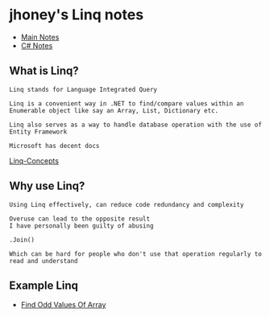 # jhoney's Linq notes #
* [Main Notes](../../README.md#quick-links)
* [C# Notes](../README.md#quick-links)

## What is Linq? ##
    Linq stands for Language Integrated Query

    Linq is a convenient way in .NET to find/compare values within an Enumerable object like say an Array, List, Dictionary etc.

    Linq also serves as a way to handle database operation with the use of Entity Framework

    Microsoft has decent docs 

[Linq-Concepts](https://learn.microsoft.com/en-us/dotnet/csharp/programming-guide/concepts/linq/)

## Why use Linq? ##
    Using Linq effectively, can reduce code redundancy and complexity

    Overuse can lead to the opposite result
    I have personally been guilty of abusing

    .Join()
    
    Which can be hard for people who don't use that operation regularly to read and understand

## Example Linq ##
* [Find Odd Values Of Array](./FindOddValues.cs)